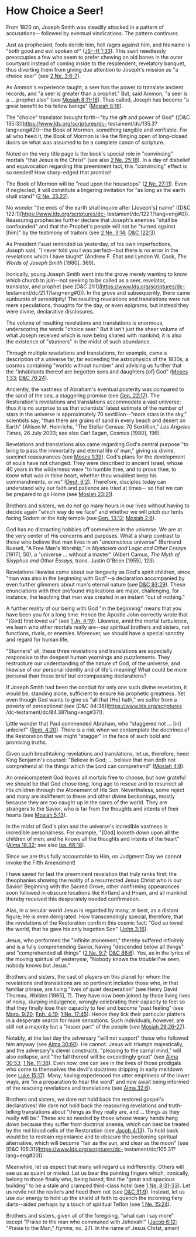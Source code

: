 # How Choice a Seer!

From 1820 on, Joseph Smith was steadily attacked in a pattern of accusations--
followed by eventual vindications. The pattern continues.

Just as prophesied, fools deride him, hell rages against him, and his name is
"both good and evil spoken of" ([JS--H
1:33](https://www.lds.org/scriptures/pgp/js-h/1.33?lang=eng#32)). This swirl
needlessly preoccupies a few who seem to prefer chewing on old bones in the
outer courtyard instead of coming inside to the resplendent, revelatory
banquet, thus diverting them from giving due attention to Joseph's mission as
"a choice seer" (see [2 Ne.
3:6-7](https://www.lds.org/scriptures/bofm/2-ne/3.6-7?lang=eng#5)).

As Ammon's experience taught, a seer has the power to translate ancient
records, and "a seer is greater than a prophet." But, said Ammon, "a seer is a
... prophet also" (see [Mosiah
8:11-16](https://www.lds.org/scriptures/bofm/mosiah/8.11-16?lang=eng#10)).
Thus called, Joseph has become "a great benefit to his fellow beings" ([Mosiah
8:18](https://www.lds.org/scriptures/bofm/mosiah/8.18?lang=eng#17)).

The "choice" translator brought forth--"by the gift and power of God"
([D&amp;C 135:3](https://www.lds.org/scriptures/dc-
testament/dc/135.3?lang=eng#2))--the Book of Mormon, something tangible and
verifiable. For all who heed it, the Book of Mormon is like the flinging open
of long-closed doors on what was assumed to be a complete canon of scripture.

Noted on the very title page is the book's special role in "convincing"
mortals "that Jesus is the Christ" (see also [2 Ne.
25:18](https://www.lds.org/scriptures/bofm/2-ne/25.18?lang=eng#17)). In a day
of disbelief and equivocation regarding this preeminent fact, this
"convincing" effect is so needed! How sharp-edged that promise!

The Book of Mormon will be "read upon the housetops" ([2 Ne.
27:11](https://www.lds.org/scriptures/bofm/2-ne/27.11?lang=eng#10)). Even if
neglected, it will constitute a lingering invitation for "as long as the earth
shall stand" ([2 Ne.
25:22](https://www.lds.org/scriptures/bofm/2-ne/25.22?lang=eng#21)).

No wonder "the ends of the earth shall inquire after [Joseph's] name"
([D&amp;C 122:1](https://www.lds.org/scriptures/dc-
testament/dc/122.1?lang=eng#0)). Reassuring prophecies further declare that
Joseph's enemies "shall be confounded" and that the Prophet's people will not
be "turned against [him]" by the testimony of traitors (see [2 Ne.
3:14](https://www.lds.org/scriptures/bofm/2-ne/3.14?lang=eng#13); [D&amp;C
122:3](https://www.lds.org/scriptures/dc-testament/dc/122.3?lang=eng#2)).

As President Faust reminded us yesterday, of his own imperfections, Joseph
said, "I never told you I was perfect--but there is no error in the
revelations which I have taught" (Andrew F. Ehat and Lyndon W. Cook, _The
Words of Joseph Smith_ [1980], 369).

Ironically, young Joseph Smith went into the grove merely wanting to know
which church to join--not seeking to be called as a seer, revelator,
translator, and prophet (see [D&amp;C 21:1](https://www.lds.org/scriptures/dc-
testament/dc/21.1?lang=eng#0)). In the grove and subsequently, there came
sunbursts of serendipity! The resulting revelations and translations were not
mere speculations, thoughts for the day, or even epigrams, but instead they
were divine, declarative disclosures.

The volume of resulting revelations and translations is enormous, underscoring
the words "choice seer." But it isn't just the sheer volume of what Joseph
received which is now being shared with mankind; it is also the existence of
"stunners" in the midst of such abundance.

Through multiple revelations and translations, for example, came a description
of a universe far, far exceeding the astrophysics of the 1830s, a cosmos
containing "worlds without number" and advising us further that the
"inhabitants thereof are begotten sons and daughters [of] God" ([Moses
1:33](https://www.lds.org/scriptures/pgp/moses/1.33?lang=eng#32); [D&amp;C
76:24](https://www.lds.org/scriptures/dc-testament/dc/76.24?lang=eng#23)).

Anciently, the vastness of Abraham's eventual posterity was compared to the
sand of the sea, a staggering promise (see [Gen.
22:17](https://www.lds.org/scriptures/ot/gen/22.17?lang=eng#16)). The
Restoration's revelations and translations accommodate a vast universe; thus
it is no surprise to us that scientists' latest estimate of the number of
stars in the universe is approximately 70 sextillion--"more stars in the sky,"
scientists say, "than there are grains of sand in every beach and desert on
Earth" (Allison M. Heinrichs, "The Stellar Census: 70 Sextillion," _Los
Angeles Times,_ 26 July 2003; see also Carl Sagan, _Cosmos_ [1980], 196).

Revelations and translations also came regarding God's central purpose "to
bring to pass the immortality and eternal life of man," giving us divine,
succinct reassurances (see [Moses
1:39](https://www.lds.org/scriptures/pgp/moses/1.39?lang=eng#38)). God's plans
for the development of souls have not changed. They were described to ancient
Israel, whose 40 years in the wilderness were "to humble thee, and to prove
thee, to know what was in thine heart, whether thou wouldest keep his
commandments, or no" ([Deut.
8:2](https://www.lds.org/scriptures/ot/deut/8.2?lang=eng#1)). Therefore,
disciples today can understand why our faith and patience are tried at times--
so that we can be prepared to go Home (see [Mosiah
23:21](https://www.lds.org/scriptures/bofm/mosiah/23.21?lang=eng#20)).

Brothers and sisters, we do not go many hours in our lives without having to
decide again "which way do we face" and whether we will pitch our tents facing
Sodom or the holy temple (see [Gen.
13:12](https://www.lds.org/scriptures/ot/gen/13.12?lang=eng#11); [Mosiah
2:6](https://www.lds.org/scriptures/bofm/mosiah/2.6?lang=eng#5)).

God has no distracting hobbies off somewhere in the universe. We are at the
very center of His concerns and purposes. What a sharp contrast to those who
believe that man lives in an "unconscious universe" (Bertrand Russell, "A Free
Man's Worship," in _Mysticism and Logic and Other Essays_ [1917], 50), a
"universe ... without a master" (Albert Camus, _The Myth of Sisyphus and Other
Essays,_ trans. Justin O'Brien [1955], 123).

Revelations likewise came about our longevity as God's spirit children, since
"man was also in the beginning with God"--a declaration accompanied by even
further glimmers about man's eternal nature (see [D&amp;C
93:29](https://www.lds.org/scriptures/dc-testament/dc/93.29?lang=eng#28)).
These enunciations with their profound implications are major, challenging,
for instance, the teaching that man was created in an instant "out of
nothing."

A further reality of our being with God "in the beginning" means that you have
been you for a long time. Hence the Apostle John correctly wrote that "[God]
first loved us" (see [1 Jn.
4:19](https://www.lds.org/scriptures/nt/1-jn/4.19?lang=eng#18)). Likewise,
amid the mortal turbulence, we learn who other mortals really are--our
spiritual brothers and sisters, not functions, rivals, or enemies. Moreover,
we should have a special sanctity and regard for human life.

"Stunners" all, these three revelations and translations are especially
responsive to the deepest human yearnings and puzzlements. They restructure
our understanding of the nature of God, of the universe, and likewise of our
personal identity and of life's meaning! What could be more personal than
these brief but encompassing declarations?

If Joseph Smith had been the conduit for only one such divine revelation, it
would be, standing alone, sufficient to ensure his prophetic greatness. Yet
even though God wants to give us "all that [He] hath," we suffer from a
poverty of perceptions! (see [D&amp;C 84:38](https://www.lds.org/scriptures
/dc-testament/dc/84.38?lang=eng#37)).

Little wonder that Paul commended Abraham, who "staggered not ... [in] unbelief"
([Rom. 4:20](https://www.lds.org/scriptures/nt/rom/4.20?lang=eng#19)). There
is a risk when we contemplate the doctrines of the Restoration that we might
"stagger" in the face of such bold and promising truths.

Given such breathtaking revelations and translations, let us, therefore, heed
King Benjamin's counsel: "Believe in God; ... believe that man doth not
comprehend all the things which the Lord can comprehend" ([Mosiah
4:9](https://www.lds.org/scriptures/bofm/mosiah/4.9?lang=eng#8)).

An omnicompetent God leaves all mortals free to choose, but how grateful we
should be that God chose long, long ago to rescue and to resurrect all His
children through the Atonement of His Son. Nevertheless, some reject and many
are indifferent to these and other divine beckonings, mostly because they are
too caught up in the cares of the world. They are strangers to the Savior, who
is far from the thoughts and intents of their hearts (see [Mosiah
5:13](https://www.lds.org/scriptures/bofm/mosiah/5.13?lang=eng#12)).

In the midst of God's plan and the universe's incredible vastness is
incredible personalness. For example, "[God] looketh down upon all the
children of men; and he knows all the thoughts and intents of the heart"
([Alma 18:32](https://www.lds.org/scriptures/bofm/alma/18.32?lang=eng#31); see
also [Isa. 66:18](https://www.lds.org/scriptures/ot/isa/66.18?lang=eng#17)).

Since we are thus fully accountable to Him, on Judgment Day we cannot invoke
the Fifth Amendment!

I have saved for last the preeminent revelation that truly ranks first: the
theophanies showing the reality of a resurrected Jesus Christ who is our
Savior! Beginning with the Sacred Grove, other confirming appearances soon
followed in obscure locations like Kirtland and Hiram, and all mankind thereby
received this desperately needed confirmation.

Alas, in a secular world Jesus is regarded by many, at best, as a distant
figure; He is even denigrated. How transcendingly special, therefore, that the
revelations of the Restoration confirm this cosmic fact: "God so loved the
world, that he gave his only begotten Son" ([John
3:16](https://www.lds.org/scriptures/nt/john/3.16?lang=eng#15)).

Jesus, who performed the "infinite atonement," thereby suffered infinitely and
is a fully comprehending Savior, having "descended below all things" and
"comprehended all things" ([2 Ne.
9:7](https://www.lds.org/scriptures/bofm/2-ne/9.7?lang=eng#6); [D&amp;C
88:6](https://www.lds.org/scriptures/dc-testament/dc/88.6?lang=eng#5)). Yes,
as in the lyrics of the moving spiritual of yesteryear, "Nobody knows the
trouble I've seen, nobody knows but Jesus."

Brothers and sisters, the cast of players on this planet for whom the
revelations and translations are so pertinent includes those who, in that
familiar phrase, are living "lives of quiet desperation" (see Henry David
Thoreau, _Walden_ [1965], 7). They have now been joined by those living lives
of noisy, slurping indulgence, wrongly celebrating their capacity to feel so
that they finally lose their capacity to feel and become "past feeling" (see
[Moro. 9:20](https://www.lds.org/scriptures/bofm/moro/9.20?lang=eng#19); [Eph.
4:19](https://www.lds.org/scriptures/nt/eph/4.19?lang=eng#18); [1 Ne.
17:45](https://www.lds.org/scriptures/bofm/1-ne/17.45?lang=eng#44)). Hence
they lick their particular platters in a desperate search for more sensations.
Such individuals, however, are still not a majority but a "lesser part" of the
people (see [Mosiah
29:26-27](https://www.lds.org/scriptures/bofm/mosiah/29.26-27?lang=eng#25)).

Notably, at the last day the adversary "will not support" those who followed
him anyway (see [Alma
30:60](https://www.lds.org/scriptures/bofm/alma/30.60?lang=eng#59)). He
cannot. Jesus will triumph majestically, and the adversary's clever
constructs, "pleasing to the carnal mind," will also collapse, and "the fall
thereof will be exceedingly great" (see [Alma
30:53](https://www.lds.org/scriptures/bofm/alma/30.53?lang=eng#52); [1 Ne.
11:36](https://www.lds.org/scriptures/bofm/1-ne/11.36?lang=eng#35)). Even now,
one can see in the lives of those prodigals who come to themselves the devil's
doctrines dripping in early meltdown (see [Luke
15:17](https://www.lds.org/scriptures/nt/luke/15.17?lang=eng#16)). Many,
having experienced the utter emptiness of the lower ways, are "in a
preparation to hear the word" and now await being informed of the rescuing
revelations and translations (see [Alma
32:6](https://www.lds.org/scriptures/bofm/alma/32.6?lang=eng#5)).

Brothers and sisters, we dare not hold back the restored gospel's
declaratives! We dare not hold back the reassuring revelations and truth-
telling translations about "things as they really are, and ... things as they
really will be." These are so needed by those whose weary hands hang down
because they suffer from doctrinal anemia, which can best be treated by the
red blood cells of the Restoration (see [Jacob
4:13](https://www.lds.org/scriptures/bofm/jacob/4.13?lang=eng#12)). To hold
back would be to restrain repentance and to obscure the beckoning spiritual
alternative, which will become "fair as the sun, and clear as the moon" (see
[D&amp;C 105:31](https://www.lds.org/scriptures/dc-
testament/dc/105.31?lang=eng#30)).

Meanwhile, let us expect that many will regard us indifferently. Others will
see us as quaint or misled. Let us bear the pointing fingers which,
ironically, belong to those finally who, being bored, find the "great and
spacious building" to be a stale and cramped third-class hotel (see [1 Ne.
8:31-33](https://www.lds.org/scriptures/bofm/1-ne/8.31-33?lang=eng#30)). Let
us revile not the revilers and heed them not (see [D&amp;C
31:9](https://www.lds.org/scriptures/dc-testament/dc/31.9?lang=eng#8)).
Instead, let us use our energy to hold up the shield of faith to quench the
incoming fiery darts--aided perhaps by a touch of spiritual Teflon (see [1 Ne.
15:24](https://www.lds.org/scriptures/bofm/1-ne/15.24?lang=eng#23)).

Brothers and sisters, given all of the foregoing, "what can I say more" except
"Praise to the man who communed with Jehovah!" ([Jacob
6:12](https://www.lds.org/scriptures/bofm/jacob/6.12?lang=eng#11); "Praise to
the Man," _Hymns,_ no. 27). In the name of Jesus Christ, amen!

